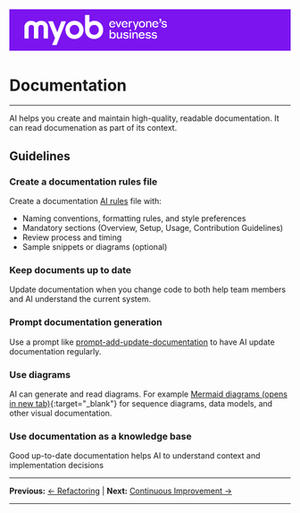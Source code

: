 ![MYOB Banner](../../assets/images/myob-banner.png)
---


# Documentation

---

AI helps you create and maintain high-quality, readable documentation. It can read documenation as part of its context.

## Guidelines

### Create a documentation rules file

Create a documentation [AI rules](../appendix/rules-for-ai/README.md) file with:

- Naming conventions, formatting rules, and style preferences
- Mandatory sections (Overview, Setup, Usage, Contribution Guidelines)
- Review process and timing
- Sample snippets or diagrams (optional)

### Keep documents up to date

Update documentation when you change code to both help team members and AI understand the current system.

### Prompt documentation generation

Use a prompt like [prompt-add-update-documentation](../../pages/appendix/prompt-library/documentation-writing/prompt-add-update-documentation.md) to have AI update documentation regularly.

### Use diagrams

AI can generate and read diagrams. For example [Mermaid diagrams (opens in new tab)](https://mermaid.js.org/){:target="_blank"} for sequence diagrams, data models, and other visual documentation.

### Use documentation as a knowledge base

Good up-to-date documentation helps AI to understand context and implementation decisions

---

**Previous:** [← Refactoring](refactoring.md) | **Next:** [Continuous Improvement →](continuous-improvement.md)

---
